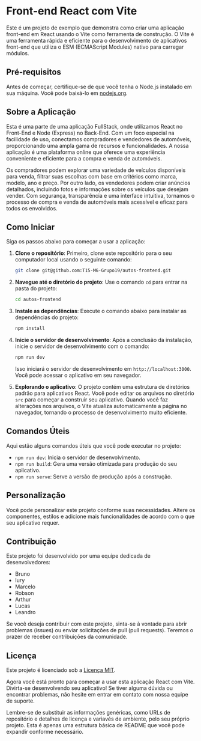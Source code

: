 # Front-end React com Vite

Este é um projeto de exemplo que demonstra como criar uma aplicação front-end em React usando o Vite como ferramenta de construção. O Vite é uma ferramenta rápida e eficiente para o desenvolvimento de aplicativos front-end que utiliza o ESM (ECMAScript Modules) nativo para carregar módulos.

## Pré-requisitos

Antes de começar, certifique-se de que você tenha o Node.js instalado em sua máquina. Você pode baixá-lo em [nodejs.org](https://nodejs.org/).

## Sobre a Aplicação

Esta é uma parte de uma aplicação FullStack, onde utilizamos React no Front-End e Node (Express) no Back-End. Com um foco especial na facilidade de uso, conectamos compradores e vendedores de automóveis, proporcionando uma ampla gama de recursos e funcionalidades.
A nossa aplicação é uma plataforma online que oferece uma experiência conveniente e eficiente para a compra e venda de automóveis.  

Os compradores podem explorar uma variedade de veículos disponíveis para venda, filtrar suas escolhas com base em critérios como marca, modelo, ano e preço. Por outro lado, os vendedores podem criar anúncios detalhados, incluindo fotos e informações sobre os veículos que desejam vender. Com segurança, transparência e uma interface intuitiva, tornamos o processo de compra e venda de automóveis mais acessível e eficaz para todos os envolvidos.

## Como Iniciar

Siga os passos abaixo para começar a usar a aplicação:

1. **Clone o repositório**: Primeiro, clone este repositório para o seu computador local usando o seguinte comando:

    ```bash
    git clone git@github.com:T15-M6-Grupo19/autos-frontend.git
    ```

2. **Navegue até o diretório do projeto**: Use o comando `cd` para entrar na pasta do projeto:

    ```bash
    cd autos-frontend
    ```

3. **Instale as dependências**: Execute o comando abaixo para instalar as dependências do projeto:

    ```bash
    npm install
    ```

4. **Inicie o servidor de desenvolvimento**: Após a conclusão da instalação, inicie o servidor de desenvolvimento com o comando:

    ```bash
    npm run dev
    ```

   Isso iniciará o servidor de desenvolvimento em `http://localhost:3000`. Você pode acessar o aplicativo em seu navegador.

5. **Explorando o aplicativo**: O projeto contém uma estrutura de diretórios padrão para aplicativos React. Você pode editar os arquivos no diretório `src` para começar a construir seu aplicativo. Quando você faz alterações nos arquivos, o Vite atualiza automaticamente a página no navegador, tornando o processo de desenvolvimento muito eficiente.

## Comandos Úteis

Aqui estão alguns comandos úteis que você pode executar no projeto:

- `npm run dev`: Inicia o servidor de desenvolvimento.
- `npm run build`: Gera uma versão otimizada para produção do seu aplicativo.
- `npm run serve`: Serve a versão de produção após a construção.

## Personalização

Você pode personalizar este projeto conforme suas necessidades. Altere os componentes, estilos e adicione mais funcionalidades de acordo com o que seu aplicativo requer.

## Contribuição

Este projeto foi desenvolvido por uma equipe dedicada de desenvolvedores:

- Bruno
- Iury
- Marcelo
- Robson
- Arthur
- Lucas
- Leandro

Se você deseja contribuir com este projeto, sinta-se à vontade para abrir problemas (issues) ou enviar solicitações de pull (pull requests). Teremos o prazer de receber contribuições da comunidade.

## Licença

Este projeto é licenciado sob a [Licença MIT](LICENSE).

Agora você está pronto para começar a usar esta aplicação React com Vite. Divirta-se desenvolvendo seu aplicativo! Se tiver alguma dúvida ou encontrar problemas, não hesite em entrar em contato com nossa equipe de suporte.

Lembre-se de substituir as informações genéricas, como URLs de repositório e detalhes de licença e variavés de ambiente, pelo seu próprio projeto. Esta é apenas uma estrutura básica de README que você pode expandir conforme necessário.
